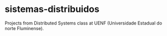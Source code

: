 # sistemas-distribuidos

Projects from Distributed Systems class at UENF (Universidade Estadual do norte Fluminense).
